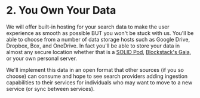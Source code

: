 # 2. You Own Your Data

We will offer built-in hosting for your search data to make the user experience as smooth as possible BUT you won't be stuck with us. You'll be able to choose from a number of data storage hosts such as Google Drive, Dropbox, Box, and OneDrive. In fact you'll be able to store your data in almost any secure location whether that is a [SOLID Pod](https://solid.inrupt.com/), [Blockstack's Gaia](https://github.com/blockstack/gaia), or your own personal server.

We'll implement this data in an open format that other sources \(if you so choose\) can consume and hope to see search providers adding ingestion capabilities to their services for individuals who may want to move to a new service \(or sync between services\).

